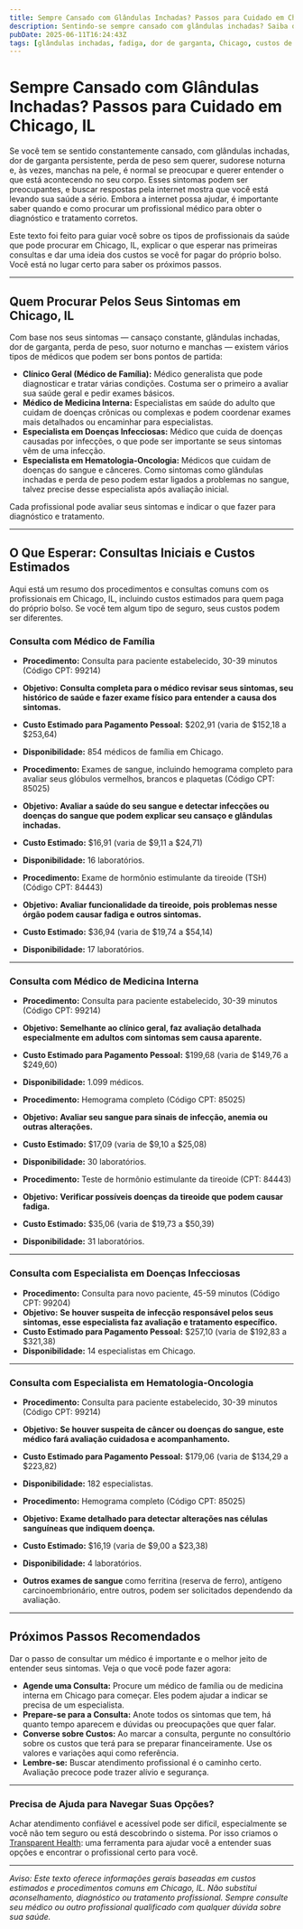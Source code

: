```yaml
---
title: Sempre Cansado com Glândulas Inchadas? Passos para Cuidado em Chicago, IL  
description: Sentindo-se sempre cansado com glândulas inchadas? Saiba quem procurar, o que esperar nas consultas e os custos em Chicago, IL, para cuidar da sua saúde hoje mesmo.  
pubDate: 2025-06-11T16:24:43Z  
tags: [glândulas inchadas, fadiga, dor de garganta, Chicago, custos de saúde, doenças infecciosas, hematologia, medicina interna, clínica geral]  
---
```


# Sempre Cansado com Glândulas Inchadas? Passos para Cuidado em Chicago, IL

Se você tem se sentido constantemente cansado, com glândulas inchadas, dor de garganta persistente, perda de peso sem querer, sudorese noturna e, às vezes, manchas na pele, é normal se preocupar e querer entender o que está acontecendo no seu corpo. Esses sintomas podem ser preocupantes, e buscar respostas pela internet mostra que você está levando sua saúde a sério. Embora a internet possa ajudar, é importante saber quando e como procurar um profissional médico para obter o diagnóstico e tratamento corretos.

Este texto foi feito para guiar você sobre os tipos de profissionais da saúde que pode procurar em Chicago, IL, explicar o que esperar nas primeiras consultas e dar uma ideia dos custos se você for pagar do próprio bolso. Você está no lugar certo para saber os próximos passos.

---

## Quem Procurar Pelos Seus Sintomas em Chicago, IL

Com base nos seus sintomas — cansaço constante, glândulas inchadas, dor de garganta, perda de peso, suor noturno e manchas — existem vários tipos de médicos que podem ser bons pontos de partida:

- **Clínico Geral (Médico de Família):** Médico generalista que pode diagnosticar e tratar várias condições. Costuma ser o primeiro a avaliar sua saúde geral e pedir exames básicos.
- **Médico de Medicina Interna:** Especialistas em saúde do adulto que cuidam de doenças crônicas ou complexas e podem coordenar exames mais detalhados ou encaminhar para especialistas.
- **Especialista em Doenças Infecciosas:** Médico que cuida de doenças causadas por infecções, o que pode ser importante se seus sintomas vêm de uma infecção.
- **Especialista em Hematologia-Oncologia:** Médicos que cuidam de doenças do sangue e cânceres. Como sintomas como glândulas inchadas e perda de peso podem estar ligados a problemas no sangue, talvez precise desse especialista após avaliação inicial.

Cada profissional pode avaliar seus sintomas e indicar o que fazer para diagnóstico e tratamento.

---

## O Que Esperar: Consultas Iniciais e Custos Estimados

Aqui está um resumo dos procedimentos e consultas comuns com os profissionais em Chicago, IL, incluindo custos estimados para quem paga do próprio bolso. Se você tem algum tipo de seguro, seus custos podem ser diferentes.

### Consulta com Médico de Família

- **Procedimento:** Consulta para paciente estabelecido, 30-39 minutos (Código CPT: 99214)  
- **Objetivo:** **Consulta completa para o médico revisar seus sintomas, seu histórico de saúde e fazer exame físico para entender a causa dos sintomas.**  
- **Custo Estimado para Pagamento Pessoal:** $202,91 (varia de $152,18 a $253,64)  
- **Disponibilidade:** 854 médicos de família em Chicago.

- **Procedimento:** Exames de sangue, incluindo hemograma completo para avaliar seus glóbulos vermelhos, brancos e plaquetas (Código CPT: 85025)  
- **Objetivo:** **Avaliar a saúde do seu sangue e detectar infecções ou doenças do sangue que podem explicar seu cansaço e glândulas inchadas.**  
- **Custo Estimado:** $16,91 (varia de $9,11 a $24,71)  
- **Disponibilidade:** 16 laboratórios.

- **Procedimento:** Exame de hormônio estimulante da tireoide (TSH) (Código CPT: 84443)  
- **Objetivo:** **Avaliar funcionalidade da tireoide, pois problemas nesse órgão podem causar fadiga e outros sintomas.**  
- **Custo Estimado:** $36,94 (varia de $19,74 a $54,14)  
- **Disponibilidade:** 17 laboratórios.

---

### Consulta com Médico de Medicina Interna

- **Procedimento:** Consulta para paciente estabelecido, 30-39 minutos (Código CPT: 99214)  
- **Objetivo:** **Semelhante ao clínico geral, faz avaliação detalhada especialmente em adultos com sintomas sem causa aparente.**  
- **Custo Estimado para Pagamento Pessoal:** $199,68 (varia de $149,76 a $249,60)  
- **Disponibilidade:** 1.099 médicos.

- **Procedimento:** Hemograma completo (Código CPT: 85025)  
- **Objetivo:** **Avaliar seu sangue para sinais de infecção, anemia ou outras alterações.**  
- **Custo Estimado:** $17,09 (varia de $9,10 a $25,08)  
- **Disponibilidade:** 30 laboratórios.

- **Procedimento:** Teste de hormônio estimulante da tireoide (CPT: 84443)  
- **Objetivo:** **Verificar possíveis doenças da tireoide que podem causar fadiga.**  
- **Custo Estimado:** $35,06 (varia de $19,73 a $50,39)  
- **Disponibilidade:** 31 laboratórios.

---

### Consulta com Especialista em Doenças Infecciosas

- **Procedimento:** Consulta para novo paciente, 45-59 minutos (Código CPT: 99204)  
- **Objetivo:** **Se houver suspeita de infecção responsável pelos seus sintomas, esse especialista faz avaliação e tratamento específico.**  
- **Custo Estimado para Pagamento Pessoal:** $257,10 (varia de $192,83 a $321,38)  
- **Disponibilidade:** 14 especialistas em Chicago.

---

### Consulta com Especialista em Hematologia-Oncologia

- **Procedimento:** Consulta para paciente estabelecido, 30-39 minutos (Código CPT: 99214)  
- **Objetivo:** **Se houver suspeita de câncer ou doenças do sangue, este médico fará avaliação cuidadosa e acompanhamento.**  
- **Custo Estimado para Pagamento Pessoal:** $179,06 (varia de $134,29 a $223,82)  
- **Disponibilidade:** 182 especialistas.

- **Procedimento:** Hemograma completo (Código CPT: 85025)  
- **Objetivo:** **Exame detalhado para detectar alterações nas células sanguíneas que indiquem doença.**  
- **Custo Estimado:** $16,19 (varia de $9,00 a $23,38)  
- **Disponibilidade:** 4 laboratórios.

- **Outros exames de sangue** como ferritina (reserva de ferro), antígeno carcinoembrionário, entre outros, podem ser solicitados dependendo da avaliação.

---

## Próximos Passos Recomendados

Dar o passo de consultar um médico é importante e o melhor jeito de entender seus sintomas. Veja o que você pode fazer agora:

- **Agende uma Consulta:** Procure um médico de família ou de medicina interna em Chicago para começar. Eles podem ajudar a indicar se precisa de um especialista.
- **Prepare-se para a Consulta:** Anote todos os sintomas que tem, há quanto tempo aparecem e dúvidas ou preocupações que quer falar.
- **Converse sobre Custos:** Ao marcar a consulta, pergunte no consultório sobre os custos que terá para se preparar financeiramente. Use os valores e variações aqui como referência.
- **Lembre-se:** Buscar atendimento profissional é o caminho certo. Avaliação precoce pode trazer alívio e segurança.

---

### Precisa de Ajuda para Navegar Suas Opções?

Achar atendimento confiável e acessível pode ser difícil, especialmente se você não tem seguro ou está descobrindo o sistema. Por isso criamos o [Transparent Health](https://transparenthealth.ai): uma ferramenta para ajudar você a entender suas opções e encontrar o profissional certo para você.

---

*Aviso: Este texto oferece informações gerais baseadas em custos estimados e procedimentos comuns em Chicago, IL. Não substitui aconselhamento, diagnóstico ou tratamento profissional. Sempre consulte seu médico ou outro profissional qualificado com qualquer dúvida sobre sua saúde.*
